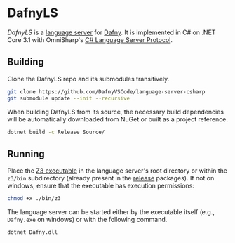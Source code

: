 # DafnyLS

*DafnyLS* is a [language server](https://microsoft.github.io/language-server-protocol/) for [Dafny](https://github.com/dafny-lang/dafny). It is implemented in C# on .NET Core 3.1 with OmniSharp's [C# Language Server Protocol](https://github.com/OmniSharp/csharp-language-server-protocol).

## Building

Clone the DafnyLS repo and its submodules transitively.

```sh
git clone https://github.com/DafnyVSCode/language-server-csharp
git submodule update --init --recursive
```

When building DafnyLS from its source, the necessary build dependencies will be automatically downloaded from NuGet or built as a project reference.

```sh
dotnet build -c Release Source/
```

## Running

Place the [Z3 executable](https://github.com/Z3Prover/z3/releases/tag/z3-4.8.4) in the language server's root directory or within the `z3/bin` subdirectory (already present in the [release](https://github.com/DafnyVSCode/language-server-csharp/releases) packages). If not on windows, ensure that the executable has execution permissions:

```sh
chmod +x ./bin/z3
```

The language server can be started either by the executable itself (e.g., `Dafny.exe` on windows) or with the following command.

```
dotnet Dafny.dll
```
